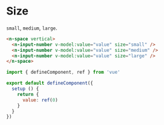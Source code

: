 # Size

`small`, `medium`, `large`.

```html
<n-space vertical>
  <n-input-number v-model:value="value" size="small" />
  <n-input-number v-model:value="value" size="medium" />
  <n-input-number v-model:value="value" size="large" />
</n-space>
```

```js
import { defineComponent, ref } from 'vue'

export default defineComponent({
  setup () {
    return {
      value: ref(0)
    }
  }
})
```
